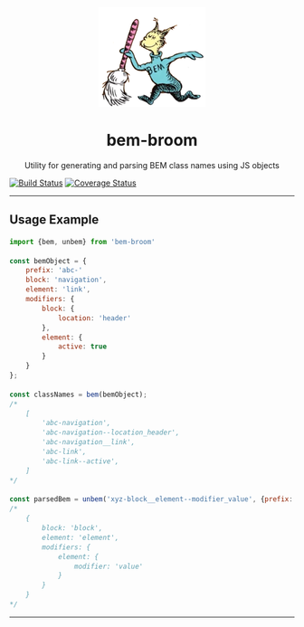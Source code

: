 <p align="center">
  <img src="docs/img/bem-broom.png" />

  <h1 align="center">bem-broom</h1>

  <p align="center">
    Utility for generating and parsing BEM class names using JS objects
  </p>
</p>

[![Build Status](https://travis-ci.org/pgoforth/bem-broom.svg?branch=master)](https://travis-ci.org/pgoforth/bem-broom)
[![Coverage Status](https://coveralls.io/repos/pgoforth/bem-broom/badge.png)](https://coveralls.io/r/pgoforth/bem-broom)

---

## Usage Example

```Javascript
import {bem, unbem} from 'bem-broom'

const bemObject = {
    prefix: 'abc-'
    block: 'navigation',
    element: 'link',
    modifiers: {
        block: {
            location: 'header'
        },
        element: {
            active: true
        }
    }
};

const classNames = bem(bemObject);
/*
    [
        'abc-navigation',
        'abc-navigation--location_header',
        'abc-navigation__link',
        'abc-link',
        'abc-link--active',
    ]
*/

const parsedBem = unbem('xyz-block__element--modifier_value', {prefix: 'xyz-'});
/*
    {
        block: 'block',
        element: 'element',
        modifiers: {
            element: {
                modifier: 'value'
            }
        }
    }
*/

```

---
